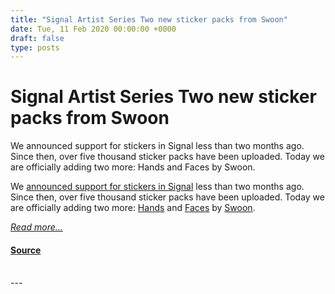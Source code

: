 ```yaml
---
title: "Signal Artist Series Two new sticker packs from Swoon"
date: Tue, 11 Feb 2020 00:00:00 +0000
draft: false
type: posts
---
```

# Signal Artist Series Two new sticker packs from Swoon





 We announced support for stickers in Signal less than two months ago. Since then, over five thousand sticker packs have been uploaded. Today we are officially adding two more: Hands and Faces by Swoon. 

We [announced support for stickers in Signal](https://signal.org/blog/make-privacy-stick/) less than two months ago. Since then, over five thousand sticker packs have been uploaded. Today we are officially adding two more: [Hands](https://signal.art/addstickers/#pack_id=e61fa0867031597467ccc036cc65d403&pack_key=13ae7b1a7407318280e9b38c1261ded38e0e7138b9f964a6ccbb73e40f737a9b) and [Faces](https://signal.art/addstickers/#pack_id=cca32f5b905208b7d0f1e17f23fdc185&pack_key=8bf8e95f7a45bdeafe0c8f5b002ef01ab95b8f1b5baac4019ccd6b6be0b1837a) by [Swoon](https://swoonstudio.org).

[_Read more..._](https://signal.org/blog/swoon/)

#### [Source](https://signal.org/blog/swoon/)

<br/>
---
